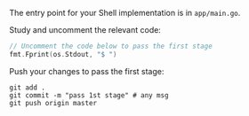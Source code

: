The entry point for your Shell implementation is in `app/main.go`.

Study and uncomment the relevant code: 

```go
// Uncomment the code below to pass the first stage
fmt.Fprint(os.Stdout, "$ ")
```

Push your changes to pass the first stage:

```
git add .
git commit -m "pass 1st stage" # any msg
git push origin master
```
